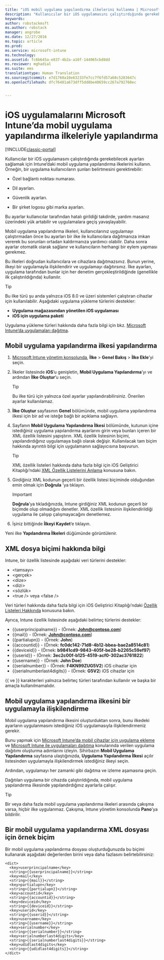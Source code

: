 ```yaml
---
title: "iOS mobil uygulama yapılandırma ilkelerini kullanma | Microsoft Docs"
description: "Kullanıcılar bir iOS uygulamasını çalıştırdığında gerekebilecek ayarları sağlamak için Intune’daki mobil uygulama yapılandırma ilkelerini kullanın."
keywords: 
author: robstackmsft
ms.author: robstack
manager: angrobe
ms.date: 12/27/2016
ms.topic: article
ms.prod: 
ms.service: microsoft-intune
ms.technology: 
ms.assetid: fc6b645a-e837-4b2a-a10f-144065cbd8dd
ms.reviewer: mghadial
ms.suite: ems
translationtype: Human Translation
ms.sourcegitcommit: e7d1760a10e63233fe7cc7f6fd57a68c5283647c
ms.openlocfilehash: dfc76481a673dff5dd8be40659cc267a792760ec


---
```


# <a name="configure-ios-apps-with-mobile-app-configuration-policies-in-microsoft-intune"></a>iOS uygulamalarını Microsoft Intune’da mobil uygulama yapılandırma ilkeleriyle yapılandırma

[!INCLUDE[classic-portal](../includes/classic-portal.md)]

Kullanıcılar bir iOS uygulamasını çalıştırdığında gerekebilecek ayarları sağlamak için Intune’daki mobil uygulama yapılandırma ilkelerini kullanın. Örneğin, bir uygulama kullanıcıların şunları belirtmesini gerektirebilir:

-   Özel bağlantı noktası numarası.

-   Dil ayarları.

-   Güvenlik ayarları.

-   Bir şirket logosu gibi marka ayarları.

Bu ayarlar kullanıcılar tarafından hatalı girildiği takdirde, yardım masanız üzerindeki yük artabilir ve uygulamalara geçiş yavaşlayabilir.

Mobil uygulama yapılandırma ilkeleri, kullanıcılarınız uygulamayı çalıştırmadan önce bu ayarları bir ilke ile kullanıcılara dağıtmanıza imkan vererek bu sorunları ortadan kaldırmanıza yardımcı olabilir. Daha sonra ayarlar otomatik olarak sağlanır ve kullanıcıların herhangi bir eylem yapması gerekmez.

Bu ilkeleri doğrudan kullanıcılara ve cihazlara dağıtmazsınız. Bunun yerine, ilkeyi bir uygulamayla ilişkilendirir ve uygulamayı dağıtırsınız. İlke ayarları, uygulama tarafından bunlar için her denetim gerçekleştirildiğinde (genellikle ilk çalıştırıldığında) kullanılır.

> [!TIP]
> Bu ilke türü şu anda yalnızca iOS 8.0 ve üzeri sistemleri çalıştıran cihazlar için kullanılabilir. Aşağıdaki uygulama yükleme türlerini destekler:
>
> -   **Uygulama mağazasından yönetilen iOS uygulaması**
> -   **iOS için uygulama paketi**
>
> Uygulama yükleme türleri hakkında daha fazla bilgi için bkz. [Microsoft Intune’da uygulamaları dağıtma](deploy-apps.md).

## <a name="configure-a-mobile-app-configuration-policy"></a>Mobil uygulama yapılandırma ilkesi yapılandırma

1.  [Microsoft Intune yönetim konsolunda](https://manage.microsoft.com), **İlke** &gt; **Genel Bakış** &gt; **İlke Ekle**’yi seçin.

2.  İlkeler listesinde **iOS**’u genişletin, **Mobil Uygulama Yapılandırma**’yı ve ardından **İlke Oluştur**’u seçin.

    > [!TIP]
    > Bu ilke türü için yalnızca özel ayarlar yapılandırabilirsiniz. Önerilen ayarlar kullanılamaz.

3.  **İlke Oluştur** sayfasının **Genel** bölümünde, mobil uygulama yapılandırma ilkesi için bir ad ve isteğe bağlı bir açıklama sağlayın.

4.  Sayfanın **Mobil Uygulama Yapılandırma İlkesi** bölümünde, kutunun içine istediğiniz uygulama yapılandırma ayarlarını girin veya bunları içeren bir XML özellik listesini yapıştırın. XML özellik listesinin biçimi, yapılandırdığınız uygulamaya bağlı olarak değişir. Kullanılacak tam biçim hakkında ayrıntılı bilgi için uygulamanın sağlayıcısına başvurun.

    > [!TIP]
    > XML özellik listeleri hakkında daha fazla bilgi için iOS Geliştirici Kitaplığı’ndaki [XML Özellik Listelerini Anlama](https://developer.apple.com/library/ios/documentation/Cocoa/Conceptual/PropertyLists/UnderstandXMLPlist/UnderstandXMLPlist.html) konusuna bakın.

5.  Girdiğiniz XML kodunun geçerli bir özellik listesi biçiminde olduğundan emin olmak için **Doğrula** ’ya tıklayın.

    > [!IMPORTANT]
    > **Doğrula**’ya tıkladığınızda, Intune girdiğiniz XML kodunun geçerli bir biçimde olup olmadığını denetler. XML özellik listesinin ilişkilendirildiği uygulama ile çalışıp çalışmayacağını denetlemez.

6.  İşiniz bittiğinde **İlkeyi Kaydet**‘e tıklayın.

Yeni ilke **Yapılandırma İlkeleri** düğümünde görüntülenir.

## <a name="information-about-the-xml-file-format"></a>XML dosya biçimi hakkında bilgi

Intune, bir özellik listesinde aşağıdaki veri türlerini destekler:
    
- &lt;tamsayı&gt;
- &lt;gerçek&gt;
- &lt;dize&gt;
- &lt;dizi&gt;
- &lt;sözlük&gt;
- &lt;true /&gt; veya &lt;false /&gt;
     
Veri türleri hakkında daha fazla bilgi için iOS Geliştirici Kitaplığı’ndaki [Özellik Listeleri Hakkında](https://developer.apple.com/library/ios/documentation/Cocoa/Conceptual/PropertyLists/AboutPropertyLists/AboutPropertyLists.html) konusuna bakın.

Ayrıca, Intune özellik listesinde aşağıdaki belirteç türlerini destekler:
- \{\{userprincipalname\}\} - (Örnek: **John@contoso.com**)
- \{\{mail\}\} - (Örnek: **John@contoso.com**)
- \{\{partialupn\}\} - (Örnek: **John**)
- \{\{accountid\}\} - (Örnek: **fc0dc142-71d8-4b12-bbea-bae2a8514c81**)
- \{\{deviceid\}\} - (Örnek: **b9841cd9-9843-405f-be28-b2265c59ef97**)
- \{\{userid\}\} - (Örnek: **3ec2c00f-b125-4519-acf0-302ac3761822**)
- \{\{username\}\} - (Örnek: **John Doe**)
- \{\{serialnumber\}\} - (Örnek: **F4KN99ZUG5V2**) iOS cihazlar için
- \{\{serialnumberlast4digits\}\} - (Örnek: **G5V2**) iOS cihazlar için
    
\{\{ ve \}\} karakterleri yalnızca belirteç türleri tarafından kullanılır ve başka bir amaçla kullanılmamalıdır.

## <a name="associate-a-mobile-app-configuration-policy-with-an-app"></a>Mobil uygulama yapılandırma ilkesini bir uygulamayla ilişkilendirme
Mobil uygulama yapılandırma ilkesini oluşturduktan sonra, bunu ilkedeki ayarların uygulanmasını istediğiniz iOS uygulamasıyla ilişkilendirmeniz gerekir.

Bunu yapmak için [Microsoft Intune’da mobil cihazlar için uygulama ekleme](add-apps-for-mobile-devices-in-microsoft-intune.md) ve [Microsoft Intune ile uygulamaları dağıtma](deploy-apps-in-microsoft-intune.md) konularında verilen uygulama dağıtımı oluşturma adımlarını izleyin. Sihirbazın **Mobil Uygulama Yapılandırma** sayfasına ulaştığınızda, **Uygulama Yapılandırma İlkesi** açılır listesinden uygulamayla ilişkilendirmek istediğiniz ilkeyi seçin.

Ardından, uygulamayı her zamanki gibi dağıtma ve izleme aşamasına geçin.

Dağıtılan uygulama bir cihazda çalıştırıldığında, mobil uygulama yapılandırma ilkesinde yapılandırdığınız ayarlarla çalışır.

> [!TIP]
> Bir veya daha fazla mobil uygulama yapılandırma ilkeleri arasında çakışma varsa, hiçbir ilke uygulanmaz. Çakışma, Intune yönetim konsolunda **Pano**’ya bildirilir.

## <a name="example-format-for-a-mobile-app-configuration-xml-file"></a>Bir mobil uygulama yapılandırma XML dosyası için örnek biçim

Bir mobil uygulama yapılandırma dosyası oluşturduğunuzda bu biçimi kullanarak aşağıdaki değerlerden birini veya daha fazlasını belirtebilirsiniz:

```
<dict>
  <key>userprincipalname</key>
  <string>{{userprincipalname}}</string>
  <key>mail</key>
  <string>{{mail}}</string>
  <key>partialupn</key>
  <string>{{partialupn}}</string>
  <key>accountid</key>
  <string>{{accountid}}</string>
  <key>deviceid</key>
  <string>{{deviceid}}</string>
  <key>userid</key>
  <string>{{userid}}</string>
  <key>username</key>
  <string>{{username}}</string>
  <key>serialnumber</key>
  <string>{{serialnumber}}</string>
  <key>serialnumberlast4digits</key>
  <string>{{serialnumberlast4digits}}</string>
  <key>udidlast4digits</key>
  <string>{{udidlast4digits}}</string>
</dict>

```



<!--HONumber=Dec16_HO5-->


